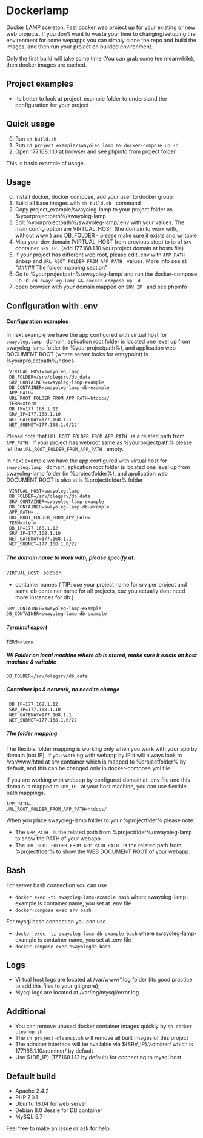 # Dockerlamp
Docker LAMP sceleton. 
Fast docker web project up for your existing or new web projects. 
If you don't want to waste your time to changing/setuping the envirenment for some wepapps you can simply clone the repo and build the images, and then run your project on builded envirenment.

Only the first build will take some time (You can grab some tee meanwhile), then docker images are cached.

## Project examples
- Its better to look at project_example folder to understand the configuration for your project

## Quick usage

0. Run `sh build.sh` &nbsp;
1. Run `cd project_example/swayoleg.lamp && docker-compose up -d` &nbsp;
2. Open 177.168.1.10 at browser and see phpinfo from project folder

This is basic example of usage.

## Usage

0. Install docker, docker compose, add your user to docker group
1. Build all base images with `sh build.sh` &nbsp; command
2. Copy project_example/swayoleg-lamp to your project folder as %yourprojectpath%/swayoleg-lamp
3. Edit %yourprojectpath%/swayoleg-lamp/.env with your values. The main config option are VIRTUAL_HOST (the domain to work with, without www ) and DB_FOLDER - please make sure it exists and writable
4. Map your dev domain (VIRTUAL_HOST from previous step) to ip of srv container `SRV_IP`  &nbsp; (add 177.168.1.10 yourproject.domain at hosts file)
5. If your project has different web root, please edit .env with `APP_PATH` &nbsp and `URL_ROOT_FOLDER_FROM_APP_PATH` &nbsp; values. More info see at "##### The folder mapping section"
6. Go to %yourprojectpath%/swayoleg-lamp/ and run the docker-compose up -d. `cd swayoleg-lamp && docker-compose up -d` &nbsp;
7. open browser with your domain mapped on `SRV_IP` &nbsp; and see phpinfo


## Configuration with .env

#### Configuration examples

In next example we have the app configured with virtual host for `swayoleg.lamp` &nbsp; domain, aplication root folder is located one level up from swayoleg-lamp folder (in %yourprojectpath%), and application web DOCUMENT ROOT (where server looks for entrypoint) is %yourprojectpath%/hdocs

```
 VIRTUAL_HOST=swayoleg.lamp
 DB_FOLDER=/srv/olegsrv/db_data
 SRV_CONTAINER=swayoleg-lamp-example
 DB_CONTAINER=swayoleg-lamp-db-example
 APP_PATH=..
 URL_ROOT_FOLDER_FROM_APP_PATH=htdocs/
 TERM=xterm
 DB_IP=177.168.1.12
 SRV_IP=177.168.1.10
 NET_GATEWAY=177.168.1.1
 NET_SUBNET=177.168.1.0/22`
```

Please note that `URL_ROOT_FOLDER_FROM_APP_PATH` &nbsp; is a related path from `APP_PATH` &nbsp;
If your project has webroot same as %yourprojectpath% please let the 
`URL_ROOT_FOLDER_FROM_APP_PATH` &nbsp; empty.

In next example we have the app configured with virtual host for `swayoleg.lamp` &nbsp; domain, aplication root folder is located one level up from swayoleg-lamp folder (in %projectfolder%), and application web DOCUMENT ROOT is also at is %projectfolder% folder

```
 VIRTUAL_HOST=swayoleg.lamp
 DB_FOLDER=/srv/olegsrv/db_data
 SRV_CONTAINER=swayoleg-lamp-example
 DB_CONTAINER=swayoleg-lamp-db-example
 APP_PATH=..
 URL_ROOT_FOLDER_FROM_APP_PATH=
 TERM=xterm
 DB_IP=177.168.1.12
 SRV_IP=177.168.1.10
 NET_GATEWAY=177.168.1.1
 NET_SUBNET=177.168.1.0/22`
```

##### The domain name to work with, please specify at: 
`VIRTUAL_HOST` &nbsp; section

- container names ( TIP: use your project name for srv per project and same db container name for all projects, cuz you actually dont need more instances for db )

`SRV_CONTAINER=swayoleg-lamp-example`\
`DB_CONTAINER=swayoleg-lamp-db-example`


##### Terminal export

`TERM=xterm`

##### !!!! Folder on local machine where db is stored, make sure it exists on host machine & writable

`DB_FOLDER=/srv/olegsrv/db_data`

##### Container ips & network, no need to change

```
 DB_IP=177.168.1.12
 SRV_IP=177.168.1.10
 NET_GATEWAY=177.168.1.1
 NET_SUBNET=177.168.1.0/22
```

##### The folder mapping

The flexible folder mapping is working only when you work with your app by domain (not IP).
If you working with webapp by IP it will always look to /var/www/html at srv container which is mapped to %projectfolder% by default, and this can be changed only in docker-compose.yml file.

If you are working with webapp by configured domain at .env file and this domain is mapped to `SRV_IP` &nbsp; at your host machine, you can use flexible path mappings.

```
APP_PATH=..
URL_ROOT_FOLDER_FROM_APP_PATH=htdocs/
```

When you place swayoleg-lamp folder to your %projectflder% please note:
- The `APP_PATH` &nbsp; is the related path from %projectflder%/swayoleg-lamp to show the PATH of your webapp.
- The `URL_ROOT_FOLDER_FROM_APP_PATH_PATH` &nbsp; is the related path from %projectflder% to show the WEB DOCUMENT ROOT of your webapp.
 
## Bash

For server bash connection you can use 

- `docker exec -ti swayoleg-lamp-example bash` where swayoleg-lamp-example is container name, you set at .env file
- `docker-compose exec srv bash`

For mysql bash connection you can use

- `docker exec -ti swayoleg-lamp-db-example bash` where swayoleg-lamp-example is container name, you set at .env file
- `docker-compose exec swayolegdb bash`

## Logs

- Virtual host logs are located at /var/www/*.log folder (its good practice to add this files to your gitignore);
- Mysql logs are located at /var/log/mysql/error.log

## Additional

- You can remove unused docker container images quickly by `sh docker-cleanup.sh`
- The `sh project-cleanup.sh` will remove all built images of this project
- The adminer interface will be available via ${SRV_IP}/adminer/ which is 
177.168.1.10/adminer/ by default
- Use ${DB_IP} (177.168.1.12 by default) for connecting to mysql host.

## Default build

- Apache 2.4.2
- PHP 7.0.1
- Ubuntu 16.04 for web server
- Debian 8.0 Jessie for DB container
- MySQL 5.7 


Feel free to make an issue or ask for help.

